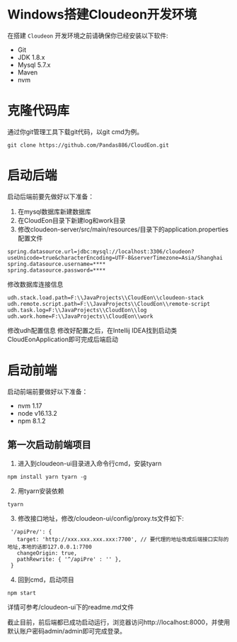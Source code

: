 
# Windows搭建Cloudeon开发环境
在搭建 `Cloudeon` 开发环境之前请确保你已经安装以下软件:
- Git
- JDK 1.8.x
- Mysql 5.7.x
- Maven
- nvm
# 克隆代码库
通过你git管理工具下载git代码，以git cmd为例。
```
git clone https://github.com/Pandas886/CloudEon.git
```
# 启动后端
启动后端前要先做好以下准备：
1. 在mysql数据库新建数据库
2. 在CloudEon目录下新建log和work目录
3. 修改cloudeon-server/src/main/resources/目录下的application.properties配置文件
```
spring.datasource.url=jdbc:mysql://localhost:3306/cloudeon?useUnicode=true&characterEncoding=UTF-8&serverTimezone=Asia/Shanghai
spring.datasource.username=****
spring.datasource.password=****
```
修改数据库连接信息
```
udh.stack.load.path=F:\\JavaProjects\\CloudEon\\cloudeon-stack
udh.remote.script.path=F:\\JavaProjects\\CloudEon\\remote-script
udh.task.log=F:\\JavaProjects\\CloudEon\\log
udh.work.home=F:\\JavaProjects\\CloudEon\\work
```
修改udh配置信息
修改好配置之后，在Intellij IDEA找到启动类CloudEonApplication即可完成后端启动
# 启动前端
启动前端前要做好以下准备：
- nvm 1.17
- node v16.13.2
- npm 8.1.2
## 第一次启动前端项目
1. 进入到cloudeon-ui目录进入命令行cmd，安装tyarn
```
npm install yarn tyarn -g
```
2. 用tyarn安装依赖
```
tyarn
```
3. 修改接口地址，修改/cloudeon-ui/config/proxy.ts文件如下:
```
 '/apiPre/': {
   target: 'http://xxx.xxx.xxx.xxx:7700', // 要代理的地址改成后端接口实际的地址,本地的话即127.0.0.1:7700
   changeOrigin: true,
   pathRewrite: { '^/apiPre' : '' },
 }
```
4. 回到cmd，启动项目
```
npm start
```
详情可参考/cloudeon-ui下的readme.md文件

截止目前，前后端都已成功启动运行，浏览器访问http://localhost:8000，并使用默认账户密码admin/admin即可完成登录。